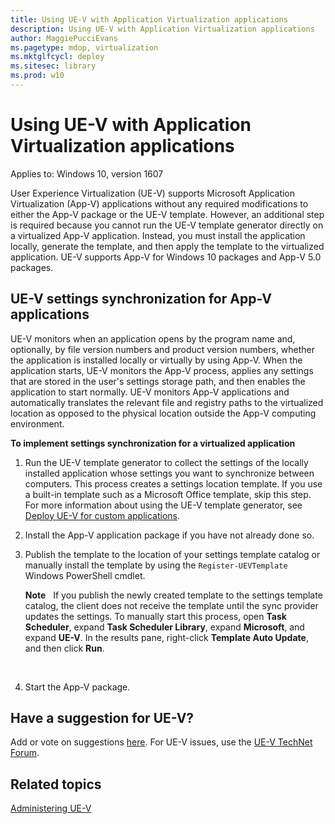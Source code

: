```yaml
---
title: Using UE-V with Application Virtualization applications
description: Using UE-V with Application Virtualization applications
author: MaggiePucciEvans
ms.pagetype: mdop, virtualization
ms.mktglfcycl: deploy
ms.sitesec: library
ms.prod: w10
---
```



# Using UE-V with Application Virtualization applications

Applies to: Windows 10, version 1607

User Experience Virtualization (UE-V) supports Microsoft Application Virtualization (App-V) applications without any required modifications to either the App-V package or the UE-V template. However, an additional step is required because you cannot run the UE-V template generator directly on a virtualized App-V application. Instead, you must install the application locally, generate the template, and then apply the template to the virtualized application. UE-V supports App-V for Windows 10 packages and App-V 5.0 packages.

## UE-V settings synchronization for App-V applications


UE-V monitors when an application opens by the program name and, optionally, by file version numbers and product version numbers, whether the application is installed locally or virtually by using App-V. When the application starts, UE-V monitors the App-V process, applies any settings that are stored in the user's settings storage path, and then enables the application to start normally. UE-V monitors App-V applications and automatically translates the relevant file and registry paths to the virtualized location as opposed to the physical location outside the App-V computing environment.

 **To implement settings synchronization for a virtualized application**

1.  Run the UE-V template generator to collect the settings of the locally installed application whose settings you want to synchronize between computers. This process creates a settings location template. If you use a built-in template such as a Microsoft Office template, skip this step. For more information about using the UE-V template generator, see [Deploy UE-V for custom applications](uev-deploy-uev-for-custom-applications.md#createcustomtemplates).

2.  Install the App-V application package if you have not already done so.

3.  Publish the template to the location of your settings template catalog or manually install the template by using the `Register-UEVTemplate` Windows PowerShell cmdlet.

    **Note**  
    If you publish the newly created template to the settings template catalog, the client does not receive the template until the sync provider updates the settings. To manually start this process, open **Task Scheduler**, expand **Task Scheduler Library**, expand **Microsoft**, and expand **UE-V**. In the results pane, right-click **Template Auto Update**, and then click **Run**.

     

4.  Start the App-V package.

## Have a suggestion for UE-V?


Add or vote on suggestions [here](http://uev.uservoice.com/forums/280428-microsoft-user-experience-virtualization). For UE-V issues, use the [UE-V TechNet Forum](https://social.technet.microsoft.com/Forums/en-us/home?forum=mdopuev&filter=alltypes&sort=lastpostdesc).

## Related topics


[Administering UE-V](uev-administering-uev.md)

 

 





